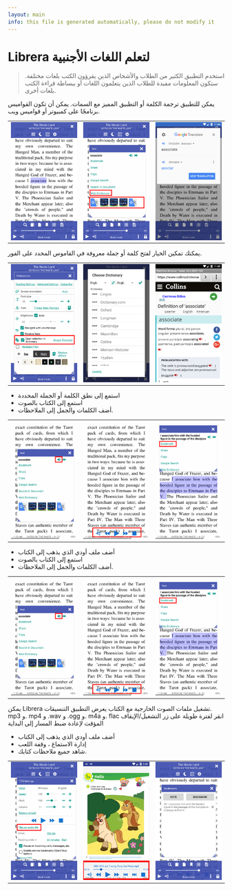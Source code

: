 ```yaml
---
layout: main
info: this file is generated automatically, please do not modify it
---
```


# Librera لتعلم اللغات الأجنبية

> استخدم التطبيق الكثير من الطلاب والأشخاص الذين يقرؤون الكتب بلغات مختلفة.
ستكون المعلومات مفيدة للطلاب الذين يتعلمون اللغات أو ببساطة قراءة الكتب بلغات أخرى.

يمكن للتطبيق ترجمة الكلمة أو التطبيق المميز مع السمات.
يمكن أن تكون القواميس برنامجًا على كمبيوتر أو قواميس ويب.

||||
|-|-|-|
|![](1.png)|![](2.png)|![](3.png)|

يمكنك تمكين الخيار لفتح كلمة أو جملة معروفة في القاموس المحدد على الفور.

||||
|-|-|-|
|![](4.png)|![](5.png)|![](6.png)|

* استمع إلى نطق الكلمة أو الجملة المحددة
* استمع إلى الكتاب بالصوت
* أضف الكلمات والجمل إلى الملاحظات.

||||
|-|-|-|
|![](7.png)|![](8.png)|![](9.png)|

* أضف ملف أودي الذي يذهب إلى الكتاب
* استمع إلى الكتاب بالصوت
* أضف الكلمات والجمل إلى الملاحظات.

||||
|-|-|-|
|![](7.png)|![](8.png)|![](9.png)|

يمكن Librera تشغيل ملفات الصوت الخارجية مع الكتاب
يعرض التطبيق التنسيقات. mp3 و. mp4 و .wav و .ogg و. m4a و. flac
انقر لفترة طويلة على زر التشغيل/الإيقاف المؤقت لإعادة ضبط المسار إلى البداية

* أضف ملف أودي الذي يذهب إلى الكتاب
* إدارة الاستماع ، وقفة اللعب
* شاهد جميع ملاحظات كتابك.

||||
|-|-|-|
|![](10.png)|![](11.png)|![](12.png)|
